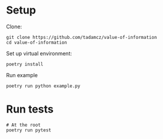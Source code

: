 # Setup

Clone:
```shell
git clone https://github.com/tadamcz/value-of-information
cd value-of-information
```

Set up virtual environment:
```shell
poetry install
```

Run example
```shell
poetry run python example.py
```

# Run tests
```shell
# At the root
poetry run pytest
```